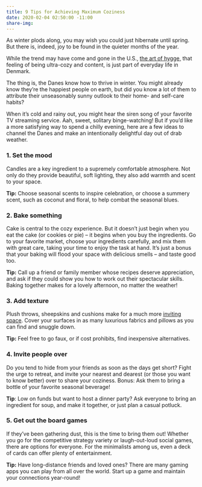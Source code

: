 ```yaml
---
title: 9 Tips for Achieving Maximum Coziness
date: 2020-02-04 02:50:00 -11:00
share-img: 
---
```


As winter plods along, you may wish you could just hibernate until spring. But there is, indeed, joy to be found in the quieter months of the year.

While the trend may have come and gone in the U.S., [the art of hygge,](https://www.zillow.com/blog/hygge-scandinavian-simplicity-210343/) that feeling of being ultra-cozy and content, is just part of everyday life in Denmark.

The thing is, the Danes know how to thrive in winter. You might already know they’re the happiest people on earth, but did you know a lot of them to attribute their unseasonably sunny outlook to their home- and self-care habits?

When it’s cold and rainy out, you might hear the siren song of your favorite TV streaming service. Aah, sweet, solitary binge-watching! But if you’d like a more satisfying way to spend a chilly evening, here are a few ideas to channel the Danes and make an intentionally delightful day out of drab weather.

### 1. Set the mood

Candles are a key ingredient to a supremely comfortable atmosphere. Not only do they provide beautiful, soft lighting, they also add warmth and scent to your space.

**Tip:** Choose seasonal scents to inspire celebration, or choose a summery scent, such as coconut and floral, to help combat the seasonal blues.

### 2. Bake something

Cake is central to the cozy experience. But it doesn’t just begin when you eat the cake (or cookies or pie) – it begins when you buy the ingredients.
Go to your favorite market, choose your ingredients carefully, and mix them with great care, taking your time to enjoy the task at hand. It’s just a bonus that your baking will flood your space with delicious smells – and taste good too.

**Tip:** Call up a friend or family member whose recipes deserve appreciation, and ask if they could show you how to work out their spectacular skills. Baking together makes for a lovely afternoon, no matter the weather!

### 3. Add texture

Plush throws, sheepskins and cushions make for a much more [inviting space](https://www.zillow.com/blog/passions-in-home-decor-226113/). Cover your surfaces in as many luxurious fabrics and pillows as you can find and snuggle down.

**Tip:** Feel free to go faux, or if cost prohibits, find inexpensive alternatives.

### 4. Invite people over

Do you tend to hide from your friends as soon as the days get short? Fight the urge to retreat, and invite your nearest and dearest (or those you want to know better) over to share your coziness. Bonus: Ask them to bring a bottle of your favorite seasonal beverage!

**Tip**: Low on funds but want to host a dinner party? Ask everyone to bring an ingredient for soup, and make it together, or just plan a casual potluck.

### 5. Get out the board games

If they’ve been gathering dust, this is the time to bring them out! Whether you go for the competitive strategy variety or laugh-out-loud social games, there are options for everyone. For the minimalists among us, even a deck of cards can offer plenty of entertainment.

**Tip:** Have long-distance friends and loved ones? There are many gaming apps you can play from all over the world. Start up a game and maintain your connections year-round!

